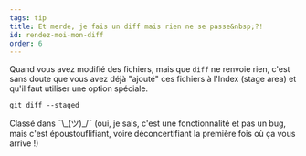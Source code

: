 ```yaml
---
tags: tip
title: Et merde, je fais un diff mais rien ne se passe&nbsp;?!
id: rendez-moi-mon-diff
order: 6
---
```


Quand vous avez modifié des fichiers, mais que `diff` ne renvoie rien, c'est sans doute que vous avez déjà "ajouté" ces fichiers à l'Index (stage area) et qu'il faut utiliser une option spéciale.

```git
git diff --staged
```

Classé dans &macr;\\\_(ツ)\_/&macr; (oui, je sais, c'est une fonctionnalité et pas un bug, mais c'est époustouflifiant, voire déconcertifiant la première fois où ça vous arrive&nbsp;!)

